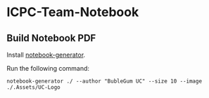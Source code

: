 # ICPC-Team-Notebook

## Build Notebook PDF

Install [notebook-generator](https://github.com/pin3da/notebook-generator).

Run the following command:

```
notebook-generator ./ --author "BubleGum UC" --size 10 --image ./.Assets/UC-Logo

```
